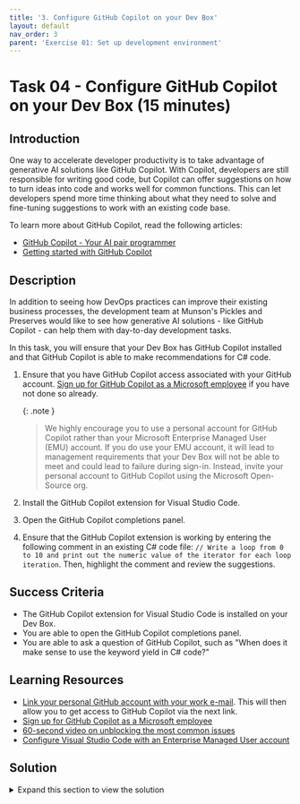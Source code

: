 ```yaml
---
title: '3. Configure GitHub Copilot on your Dev Box'
layout: default
nav_order: 3
parent: 'Exercise 01: Set up development environment'
---
```


# Task 04 - Configure GitHub Copilot on your Dev Box (15 minutes)

## Introduction

One way to accelerate developer productivity is to take advantage of generative AI solutions like GitHub Copilot. With Copilot, developers are still responsible for writing good code, but Copilot can offer suggestions on how to turn ideas into code and works well for common functions. This can let developers spend more time thinking about what they need to solve and fine-tuning suggestions to work with an existing code base.

To learn more about GitHub Copilot, read the following articles:

- [GitHub Copilot - Your AI pair programmer](https://github.com/features/copilot)
- [Getting started with GitHub Copilot](https://docs.github.com/en/copilot/getting-started-with-github-copilot)

## Description

In addition to seeing how DevOps practices can improve their existing business processes, the development team at Munson's Pickles and Preserves would like to see how generative AI solutions - like GitHub Copilot - can help them with day-to-day development tasks.

In this task, you will ensure that your Dev Box has GitHub Copilot installed and that GitHub Copilot is able to make recommendations for C# code.

1. Ensure that you have GitHub Copilot access associated with your GitHub account. [Sign up for GitHub Copilot as a Microsoft employee](https://aka.ms/copilot) if you have not done so already.

    {: .note }
    > We highly encourage you to use a personal account for GitHub Copilot rather than your Microsoft Enterprise Managed User (EMU) account. If you do use your EMU account, it will lead to management requirements that your Dev Box will not be able to meet and could lead to failure during sign-in. Instead, invite your personal account to GitHub Copilot using the Microsoft Open-Source org.

2. Install the GitHub Copilot extension for Visual Studio Code.
3. Open the GitHub Copilot completions panel.
4. Ensure that the GitHub Copilot extension is working by entering the following comment in an existing C# code file: `// Write a loop from 0 to 10 and print out the numeric value of the iterator for each loop iteration`. Then, highlight the comment and review the suggestions.

## Success Criteria

- The GitHub Copilot extension for Visual Studio Code is installed on your Dev Box.
- You are able to open the GitHub Copilot completions panel.
- You are able to ask a question of GitHub Copilot, such as "When does it make sense to use the keyword yield in C# code?"

## Learning Resources

- [Link your personal GitHub account with your work e-mail](https://repos.opensource.microsoft.com/link). This will then allow you to get access to GitHub Copilot via the next link.
- [Sign up for GitHub Copilot as a Microsoft employee](https://aka.ms/copilot)
- [60-second video on unblocking the most common issues](https://aka.ms/gim/copilot)
- [Configure Visual Studio Code with an Enterprise Managed User account](https://repos.opensource.microsoft.com/orgs/MicrosoftCopilot?section=videos)

## Solution

<details markdown="block">
<summary>Expand this section to view the solution</summary>

- Microsoft employees have a specific process to access GitHub Copilot with their accounts. You should navigate to [the following link](https://aka.ms/copilot) to sign up.
- If you have already signed up, you should simply need to sign in using the correct account.
- The GitHub Copilot extension is available in the Visual Studio Code extensions store.
- In order to open the Copilot suggestions window, strike Ctrl+Shift+P in Windows or Linux, and Cmd+Shift+P on Mac to open the navigation menu. Then, enter text until you can select `> GitHub Copilot: Open Completions Panel`.
- Enter the question, "When does it make sense to use the keyword yield in C# code?" into the GitHub Copilot chat and then strike Enter. After a short wait, you should receive an answer to the question.

</details>
